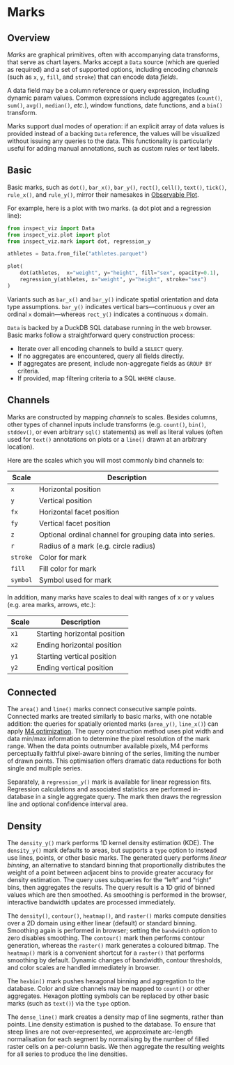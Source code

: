 # Marks


## Overview

*Marks* are graphical primitives, often with accompanying data
transforms, that serve as chart layers. Marks accept a `Data` source
(which are queried as required) and a set of supported options,
including encoding *channels* (such as `x`, `y`, `fill`, and `stroke`)
that can encode data *fields*.

A data field may be a column reference or query expression, including
dynamic param values. Common expressions include aggregates (`count()`,
`sum()`, `avg()`, `median()`, *etc.*), window functions, date functions,
and a `bin()` transform.

Marks support dual modes of operation: if an explicit array of data
values is provided instead of a backing `Data` reference, the values
will be visualized without issuing any queries to the data. This
functionality is particularly useful for adding manual annotations, such
as custom rules or text labels.

## Basic

Basic marks, such as `dot()`, `bar_x()`, `bar_y()`, `rect()`, `cell()`,
`text()`, `tick()`, `rule_x()`, and `rule_y()`, mirror their namesakes
in [Observable Plot](https://observablehq.com/plot/).

For example, here is a plot with two marks. (a dot plot and a regression
line):

``` python
from inspect_viz import Data
from inspect_viz.plot import plot
from inspect_viz.mark import dot, regression_y

athletes = Data.from_file("athletes.parquet")

plot(
    dot(athletes,  x="weight", y="height", fill="sex", opacity=0.1),
    regression_y(athletes, x="weight", y="height", stroke="sex")
)
```

Variants such as `bar_x()` and `bar_y()` indicate spatial orientation
and data type assumptions. `bar_y()` indicates vertical bars—continuous
`y` over an ordinal `x` domain—whereas `rect_y()` indicates a continuous
`x` domain.

`Data` is backed by a DuckDB SQL database running in the web browser.
Basic marks follow a straightforward query construction process:

- Iterate over all encoding channels to build a `SELECT` query.
- If no aggregates are encountered, query all fields directly.
- If aggregates are present, include non-aggregate fields as `GROUP BY`
  criteria.
- If provided, map filtering criteria to a SQL `WHERE` clause.

## Channels

Marks are constructed by mapping *channels* to scales. Besides columns,
other types of channel inputs include transforms (e.g. `count()`,
`bin()`, `stddev()`, or even arbitrary `sql()` statements) as well as
literal values (often used for `text()` annotations on plots or a
`line()` drawn at an arbitrary location).

Here are the scales which you will most commonly bind channels to:

| Scale    | Description                                             |
|----------|---------------------------------------------------------|
| `x`      | Horizontal position                                     |
| `y`      | Vertical position                                       |
| `fx`     | Horizontal facet position                               |
| `fy`     | Vertical facet position                                 |
| `z`      | Optional ordinal channel for grouping data into series. |
| `r`      | Radius of a mark (e.g. circle radius)                   |
| `stroke` | Color for mark                                          |
| `fill`   | Fill color for mark                                     |
| `symbol` | Symbol used for mark                                    |

In addition, many marks have scales to deal with ranges of x or y values
(e.g. area marks, arrows, etc.):

| Scale | Description                  |
|-------|------------------------------|
| `x1`  | Starting horizontal position |
| `x2`  | Ending horizontal position   |
| `y1`  | Starting vertical position   |
| `y2`  | Ending vertical position     |

## Connected

The `area()` and `line()` marks connect consecutive sample points.
Connected marks are treated similarly to basic marks, with one notable
addition: the queries for spatially oriented marks (`area_y()`,
`line_x()`) can apply [M4
optimization](https://observablehq.com/@uwdata/m4-scalable-time-series-visualization).
The query construction method uses plot width and data min/max
information to determine the pixel resolution of the mark range. When
the data points outnumber available pixels, M4 performs perceptually
faithful pixel-aware binning of the series, limiting the number of drawn
points. This optimisation offers dramatic data reductions for both
single and multiple series.

Separately, a `regression_y()` mark is available for linear regression
fits. Regression calculations and associated statistics are performed
in-database in a single aggregate query. The mark then draws the
regression line and optional confidence interval area.

## Density

The `density_y()` mark performs 1D kernel density estimation (KDE). The
`density_y()` mark defaults to areas, but supports a `type` option to
instead use lines, points, or other basic marks. The generated query
performs *linear binning*, an alternative to standard binning that
proportionally distributes the weight of a point between adjacent bins
to provide greater accuracy for density estimation. The query uses
subqueries for the “left” and “right” bins, then aggregates the results.
The query result is a 1D grid of binned values which are then smoothed.
As smoothing is performed in the browser, interactive bandwidth updates
are processed immediately.

The `density()`, `contour()`, `heatmap()`, and `raster()` marks compute
densities over a 2D domain using either linear (default) or standard
binning. Smoothing again is performed in browser; setting the
`bandwidth` option to zero disables smoothing. The `contour()` mark then
performs contour generation, whereas the `raster()` mark generates a
coloured bitmap. The `heatmap()` mark is a convenient shortcut for a
`raster()` that performs smoothing by default. Dynamic changes of
bandwidth, contour thresholds, and color scales are handled immediately
in browser.

The `hexbin()` mark pushes hexagonal binning and aggregation to the
database. Color and size channels may be mapped to `count()` or other
aggregates. Hexagon plotting symbols can be replaced by other basic
marks (such as `text()`) via the `type` option.

The `dense_line()` mark creates a density map of line segments, rather
than points. Line density estimation is pushed to the database. To
ensure that steep lines are not over-represented, we approximate
arc-length normalisation for each segment by normalising by the number
of filled raster cells on a per-column basis. We then aggregate the
resulting weights for all series to produce the line densities.
